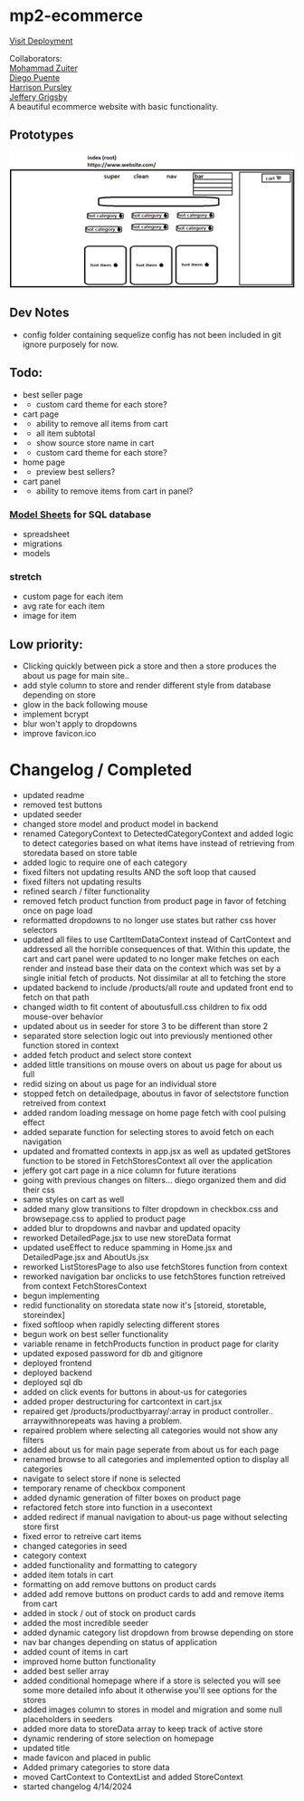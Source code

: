 <!-- 
If you right click the readme in the file list and
click open preview, you can see how this will look. 

you will need this extension from microsoft.
for a proper preview
https://marketplace.visualstudio.com/items?itemName=ms-vscode.live-server
-->



# mp2-ecommerce

[Visit Deployment](https://shepherd.d1d9yratg7bxyv.amplifyapp.com/)

Collaborators: \
[Mohammad Zuiter](https://github.com/moefingers) \
[Diego Puente](https://github.com/dpuentex) \
[Harrison Pursley](https://github.com/HarrisonPursley)\
[Jeffery Grigsby](https://github.com/JefferyG00) \
A beautiful ecommerce website with basic functionality.

<!-- design -->
## Prototypes
![Prototype Home](./_design/Home.png)

## Dev Notes
- config folder containing sequelize config has not been included in git ignore purposely for now.
## Todo:
- best seller page
- - custom card theme for each store?
- cart page
- - ability to remove all items from cart
- - all item subtotal
- - show source store name in cart
- - custom card theme for each store?
- home page
- - preview best sellers?
- cart panel
- - ability to remove items from cart in panel?


### [Model Sheets](https://docs.google.com/spreadsheets/d/1QfpH7j5gNQoXloyshFjNvAq97LzJzVPM_XfwJFtSe18/edit#gid=0) for SQL database
- spreadsheet
- migrations
- models


### stretch
- custom page for each item
- avg rate for each item 
- image for item 


## Low priority:
- Clicking quickly between pick a store and then a store produces the about us page for main site..
- add style column to store and render different style from database depending on store 
- glow in the back following mouse
- implement bcrypt
- blur won't apply to dropdowns 
- improve favicon.ico

# Changelog / Completed
- updated readme
- removed test buttons
- updated seeder
- changed store model and product model in backend
- renamed CategoryContext to DetectedCategoryContext and added logic to detect categories based on what items have instead of retrieving from storedata based on store table
- added logic to require one of each category 
- fixed filters not updating results AND the soft loop that caused
- fixed filters not updating results
- refined search / filter functionality 
- removed fetch product function from product page in favor of fetching once on page load
- reformatted dropdowns to no longer use states but rather css hover selectors
- updated all files to use CartItemDataContext instead of CartContext and addressed all the horrible consequences of that. Within this update, the cart and cart panel were updated to no longer make fetches on each render and instead base their data on the context which was set by a single initial fetch of products. Not dissimilar at all to fetching the store
- updated backend to include /products/all route and updated front end to fetch on that path
- changed width to fit content of aboutusfull.css children to fix odd mouse-over behavior
- updated about us in seeder for store 3 to be different than store 2
- separated store selection logic out into previously mentioned other function stored in context
- added fetch product and select store context
- added little transitions on mouse overs on about us page for about us full
- redid sizing on about us page for an individual store
- stopped fetch on detailedpage, aboutus in favor of selectstore function retreived from context
- added random loading message on home page fetch with cool pulsing effect
- added separate function for selecting stores to avoid fetch on each navigation
- updated and fromatted contexts in app.jsx as well as updated getStores function to be stored in FetchStoresContext all over the application
- jeffery got cart page in a nice column for future iterations
- going with previous changes on filters... diego organized them and did their css
- same styles on cart as well
- added many glow transitions to filter dropdown in checkbox.css and browsepage.css to applied to product page
- added blur to dropdowns and navbar and updated opacity
- reworked DetailedPage.jsx to use new storeData format
- updated useEffect to reduce spamming in Home.jsx and DetailedPage.jsx and AboutUs.jsx
- reworked ListStoresPage to also use fetchStores function from context
- reworked navigation bar onclicks to use fetchStores function retreived from context FetchStoresContext
- begun implementing 
- redid functionality on storedata state now it's [storeid, storetable, storeindex]
- fixed softloop when rapidly selecting different stores
- begun work on best seller functionality
- variable rename in fetchProducts function in product page for clarity 
- updated exposed password for db and gitignore
- deployed frontend
- deployed backend
- deployed sql db
- added on click events for buttons in about-us for categories
- added proper destructuring for cartcontext in cart.jsx
- repaired get /products/productbyarray/:array in product controller.. arraywithnorepeats was having a problem.
- repaired problem where selecting all categories would not show any filters
- added about us for main page seperate from about us for each page
- renamed browse to all categories and implemented option to display all categories
- navigate to select store if none is selected
- temporary rename of checkbox component
- added dynamic generation of filter boxes on product page
- refactored fetch store into function in a usecontext
- added redirect if manual navigation to about-us page without selecting store first
- fixed error to retreive cart items
- changed categories in seed
- category context
- added functionality and formatting to category
- added item totals in cart
- formatting on add remove buttons on product cards
- added add remove buttons on product cards to add and remove items from cart
- added in stock / out of stock on product cards
- added the most incredible seeder
- added dynamic category list dropdown from browse depending on store
- nav bar changes depending on status of application
- added count of items in cart
- improved home button functionality
- added best seller array
- added conditional homepage where if a store is selected you will see some more detailed info about it otherwise you'll see options for the stores
- added images column to stores in model and migration and some null placeholders in seeders
- added more data to storeData array to keep track of active store
- dynamic rendering of store selection on homepage
- updated title
- made favicon and placed in public
- Added primary categories to store data
- moved CartContext to ContextList and added StoreContext
- started changelog 4/14/2024